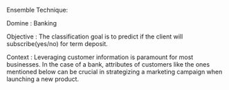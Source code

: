Ensemble Technique:

Domine : Banking

Objective : The classification goal is to predict if the client will subscribe(yes/no) for term deposit.

Context : Leveraging customer information is paramount for most businesses. In the case of a bank, attributes of customers like the ones mentioned below can be crucial in strategizing a marketing campaign when launching a new product.
